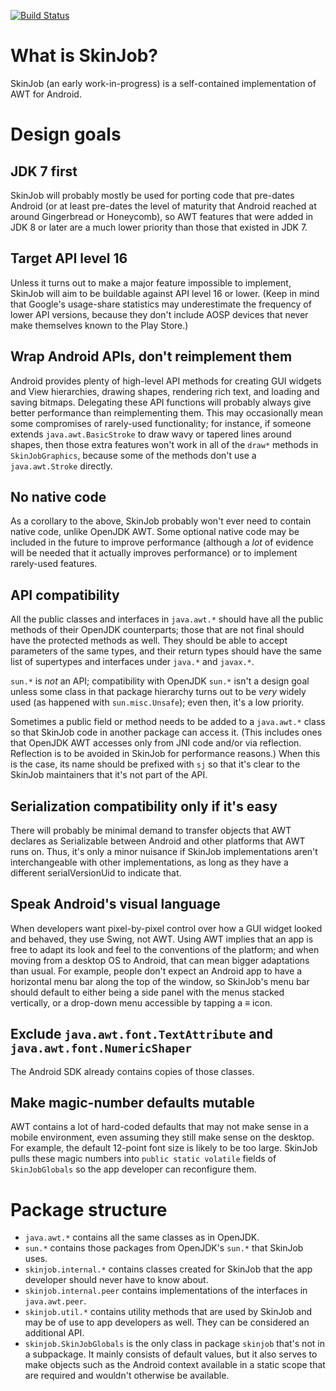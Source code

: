 [![Build Status](https://travis-ci.org/RedstoneValley/skinjob.svg?branch=jdk8u%2Fjdk8u%2Fmaster)](https://travis-ci.org/RedstoneValley/skinjob)

# What is SkinJob?

SkinJob (an early work-in-progress) is a self-contained implementation of AWT for Android.

# Design goals

## JDK 7 first

SkinJob will probably mostly be used for porting code that pre-dates Android (or at least pre-dates the level of maturity that Android reached at around Gingerbread or Honeycomb), so AWT features that were added in JDK 8 or later are a much lower priority than those that existed in JDK 7.

## Target API level 16

Unless it turns out to make a major feature impossible to implement, SkinJob will aim to be buildable against API level 16 or lower. (Keep in mind that Google's usage-share statistics may underestimate the frequency of lower API versions, because they don't include AOSP devices that never make themselves known to the Play Store.)

## Wrap Android APIs, don't reimplement them

Android provides plenty of high-level API methods for creating GUI widgets and View hierarchies, drawing shapes, rendering rich text, and loading and saving bitmaps. Delegating these API functions will probably always give better performance than reimplementing them. This may occasionally mean some compromises of rarely-used functionality; for instance, if someone extends `java.awt.BasicStroke` to draw wavy or tapered lines around shapes, then those extra features won't work in all of the `draw*` methods in `SkinJobGraphics`, because some of the methods don't use a `java.awt.Stroke` directly.

## No native code

As a corollary to the above, SkinJob probably won't ever need to contain native code, unlike OpenJDK AWT. Some optional native code may be included in the future to improve performance (although a *lot* of evidence will be needed that it actually improves performance) or to implement rarely-used features.

## API compatibility

All the public classes and interfaces in `java.awt.*` should have all the public methods of their OpenJDK counterparts; those that are not final should have the protected methods as well. They should be able to accept parameters of the same types, and their return types should have the same list of supertypes and interfaces under `java.*` and `javax.*`.

`sun.*` is *not* an API; compatibility with OpenJDK `sun.*` isn't a design goal unless some class in that package hierarchy turns out to be *very* widely used (as happened with `sun.misc.Unsafe`); even then, it's a low priority.

Sometimes a public field or method needs to be added to a `java.awt.*` class so that SkinJob code in another package can access it. (This includes ones that OpenJDK AWT accesses only from JNI code and/or via reflection. Reflection is to be avoided in SkinJob for performance reasons.) When this is the case, its name should be prefixed with `sj` so that it's clear to the SkinJob maintainers that it's not part of the API.

## Serialization compatibility only if it's easy

There will probably be minimal demand to transfer objects that AWT declares as Serializable between Android and other platforms that AWT runs on. Thus, it's only a minor nuisance if SkinJob implementations aren't interchangeable with other implementations, as long as they have a different serialVersionUid to indicate that.

## Speak Android's visual language

When developers want pixel-by-pixel control over how a GUI widget looked and behaved, they use Swing, not AWT. Using AWT implies that an app is free to adapt its look and feel to the conventions of the platform; and when moving from a desktop OS to Android, that can mean bigger adaptations than usual. For example, people don't expect an Android app to have a horizontal menu bar along the top of the window, so SkinJob's menu bar should default to either being a side panel with the menus stacked vertically, or a drop-down menu accessible by tapping a ≡ icon.

## Exclude `java.awt.font.TextAttribute` and `java.awt.font.NumericShaper`

The Android SDK already contains copies of those classes.

## Make magic-number defaults mutable

AWT contains a lot of hard-coded defaults that may not make sense in a mobile environment, even assuming they still make sense on the desktop. For example, the default 12-point font size is likely to be too large. SkinJob pulls these magic numbers into `public static volatile` fields of `SkinJobGlobals` so the app developer can reconfigure them.

# Package structure

* `java.awt.*` contains all the same classes as in OpenJDK.
* `sun.*` contains those packages from OpenJDK's `sun.*` that SkinJob uses.
* `skinjob.internal.*` contains classes created for SkinJob that the app developer should never have to know about.
* `skinjob.internal.peer` contains implementations of the interfaces in `java.awt.peer`.
* `skinjob.util.*` contains utility methods that are used by SkinJob and may be of use to app developers as well. They can be considered an additional API.
* `skinjob.SkinJobGlobals` is the only class in package `skinjob` that's not in a subpackage. It mainly consists of default values, but it also serves to make objects such as the Android context available in a static scope that are required and wouldn't otherwise be available.
